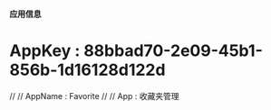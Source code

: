 ﻿#### 应用信息
# AppKey		: 88bbad70-2e09-45b1-856b-1d16128d122d
//
// AppName			: Favorite
//
// App		: 收藏夹管理
